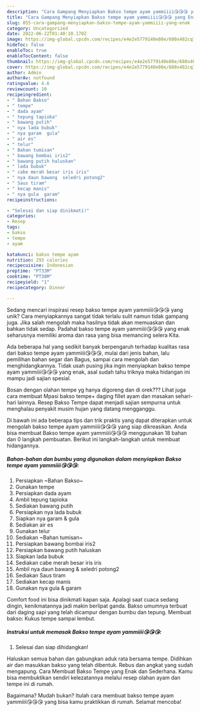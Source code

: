 ```yaml
---
description: "Cara Gampang Menyiapkan Bakso tempe ayam yammiiii😘😘😘 yang Enak"
title: "Cara Gampang Menyiapkan Bakso tempe ayam yammiiii😘😘😘 yang Enak"
slug: 855-cara-gampang-menyiapkan-bakso-tempe-ayam-yammiiii-yang-enak
category: Uncategorized
date: 2022-06-22T01:40:10.170Z
image: https://img-global.cpcdn.com/recipes/e4e2e5779140e80e/680x482cq70/bakso-tempe-ayam-yammiiii-foto-resep-utama.jpg
hideToc: false
enableToc: true
enableTocContent: false
thumbnail: https://img-global.cpcdn.com/recipes/e4e2e5779140e80e/680x482cq70/bakso-tempe-ayam-yammiiii-foto-resep-utama.jpg
cover: https://img-global.cpcdn.com/recipes/e4e2e5779140e80e/680x482cq70/bakso-tempe-ayam-yammiiii-foto-resep-utama.jpg
author: Admin
authorAv: notfound
ratingvalue: 4.6
reviewcount: 10
recipeingredient:
- " Bahan Bakso"
- " tempe"
- " dada ayam"
- " tepung tapioka"
- " bawang putih"
- " nya lada bubuk"
- " nya garam  gula"
- " air es"
- " telur"
- " Bahan tumisan"
- " bawang bombai iris2"
- " bawang putih haluskan"
- " lada bubuk"
- " cabe merah besar iris iris"
- " nya daun bawang  seledri potong2"
- " Saus tiram"
- " kecap manis"
- " nya gula  garam"
recipeinstructions:

- "Selesai dan siap dinikmati!"
categories:
- Resep
tags:
- bakso
- tempe
- ayam

katakunci: bakso tempe ayam 
nutrition: 293 calories
recipecuisine: Indonesian
preptime: "PT33M"
cooktime: "PT38M"
recipeyield: "1"
recipecategory: Dinner

---
```





Sedang mencari inspirasi resep bakso tempe ayam yammiiii😘😘😘 yang unik? Cara menyiapkannya sangat tidak terlalu sulit namun tidak gampang juga. Jika salah mengolah maka hasilnya tidak akan memuaskan dan bahkan tidak sedap. Padahal bakso tempe ayam yammiiii😘😘😘 yang enak seharusnya memiliki aroma dan rasa yang bisa memancing selera Kita.





Ada beberapa hal yang sedikit banyak berpengaruh terhadap kualitas rasa dari bakso tempe ayam yammiiii😘😘😘, mulai dari jenis bahan, lalu pemilihan bahan segar dan Bagus, sampai cara mengolah dan menghidangkannya. Tidak usah pusing jika ingin menyiapkan bakso tempe ayam yammiiii😘😘😘 yang enak,      asal sudah tahu triknya maka hidangan ini mampu jadi sajian spesial.














Bosan dengan olahan tempe yg hanya digoreng dan di orek??? Lihat juga cara membuat Mpasi bakso tempe+ daging fillet ayam dan masakan sehari-hari lainnya. Resep Bakso Tempe dapat menjadi sajian sempurna untuk menghalau penyakit musim hujan yang datang mengganggu.






Di bawah ini ada beberapa tips dan trik praktis yang dapat diterapkan untuk mengolah bakso tempe ayam yammiiii😘😘😘 yang siap dikreasikan. Anda bisa membuat Bakso tempe ayam yammiiii😘😘😘 menggunakan 18 bahan dan 0 langkah pembuatan. Berikut ini langkah-langkah untuk membuat hidangannya.

<!--inarticleads1-->

##### Bahan-bahan dan bumbu yang digunakan dalam menyiapkan Bakso tempe ayam yammiiii😘😘😘:

1. Persiapkan  ~Bahan Bakso~
1. Gunakan  tempe
1. Persiapkan  dada ayam
1. Ambil  tepung tapioka
1. Sediakan  bawang putih
1. Persiapkan  nya lada bubuk
1. Siapkan  nya garam &amp; gula
1. Sediakan  air es
1. Gunakan  telur
1. Sediakan  ~Bahan tumisan~
1. Persiapkan  bawang bombai iris2
1. Persiapkan  bawang putih haluskan
1. Siapkan  lada bubuk
1. Sediakan  cabe merah besar iris iris
1. Ambil  nya daun bawang &amp; seledri potong2
1. Sediakan  Saus tiram
1. Sediakan  kecap manis
1. Gunakan  nya gula &amp; garam


Comfort food ini bisa dinikmati kapan saja. Apalagi saat cuaca sedang dingin, kenikmatannya jadi makin berlipat ganda. Bakso umumnya terbuat dari daging sapi yang telah dicampur dengan bumbu dan tepung. Membuat bakso: Kukus tempe sampai lembut. 

<!--inarticleads2-->

##### Instruksi untuk memasak Bakso tempe ayam yammiiii😘😘😘:


1. Selesai dan siap dihidangkan!

Haluskan semua bahan dan gabungkan aduk rata bersama tempe. Didihkan air dan masukkan bakso yang telah dibentuk. Rebus dan angkat yang sudah mengapung. Cara Membuat Bakso Tempe yang Enak dan Sederhana. Kamu bisa membuktikan sendiri kelezatannya melalui resep olahan ayam dan tempe ini di rumah. 

Bagaimana? Mudah bukan? Itulah cara membuat bakso tempe ayam yammiiii😘😘😘 yang bisa kamu praktikkan di rumah. Selamat mencoba!
